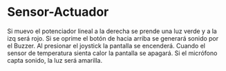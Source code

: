 # Sensor-Actuador
Si muevo el potenciador lineal a la derecha se prende una luz verde y a la izq será rojo. Si se oprime el botón de hacia arriba se generará sonido por el Buzzer. Al presionar el joystick la pantalla se encenderá. Cuando el sensor de temperatura sienta calor la pantalla se apagará. Si el micrófono capta sonido, la luz será amarilla.
